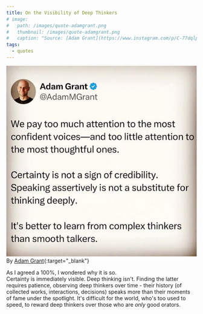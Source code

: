 ```yaml
---
title: On the Visibility of Deep Thinkers
# image: 
#   path: /images/quote-adamgrant.png
#   thumbnail: /images/quote-adamgrant.png
#   caption: "Source: [Adam Grant](https://www.instagram.com/p/C-77dqlpeyU/?igsh=Z3FzdTBuczljaGpi){:target="_blank"}"
tags:
  - quotes
---
```

![](/images/quote-adamgrant.png)  
By [Adam Grant](https://www.instagram.com/p/C-77dqlpeyU/?igsh=Z3FzdTBuczljaGpi){:target="_blank"}

As I agreed a 100%, I wondered why it is so.  
Certainty is immediately visible. Deep thinking isn't. Finding the latter requires patience, observing deep thinkers over time - their history (of collected works, interactions, decisions) speaks more than their moments of fame under the spotlight. It's difficult for the world, who's too used to speed, to reward deep thinkers over those who are *only* good orators.
